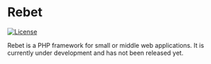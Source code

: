 # Rebet

 [![License](https://img.shields.io/badge/license-MIT-blue.svg)](LICENSE)

Rebet is a PHP framework for small or middle web applications.
It is currently under development and has not been released yet.
